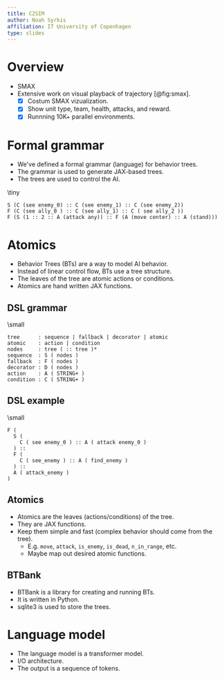 ```yaml
---
title: C2SIM
author: Noah Syrkis
affiliation: IT University of Copenhagen
type: slides
---
```


# Overview

- SMAX
- Extensive work on visual playback of trajectory [@fig:smax].
    - [x] Costum SMAX vizualization.
    - [x] Show unit type, team, health, attacks, and reward.
    - [x] Runnning 10K+ parallel environments.

# Formal grammar

- We've defined a formal grammar (language) for behavior trees.
- The grammar is used to generate JAX-based trees.
- The trees are used to control the AI.

\tiny

    S (C (see enemy_0) :: C (see enemy_1) :: C (see enemy_2))
    F (C (see ally_0 ) :: C (see ally_1) :: C ( see ally_2 ))
    F (S (1 :: 2 :: A (attack any)) :: F (A (move center) :: A (stand)))
    

# Atomics

- Behavior Trees (BTs) are a way to model AI behavior.
- Instead of linear control flow, BTs use a tree structure.
- The leaves of the tree are atomic actions or conditions.
- Atomics are hand written JAX functions.


## DSL grammar

\small
```
tree      : sequence | fallback | decorator | atomic
atomic    : action | condition
nodes     : tree ( :: tree )*
sequence  : S ( nodes )
fallback  : F ( nodes )
decorator : D ( nodes )
action    : A ( STRING+ )
condition : C ( STRING+ )
```

## DSL example

\small
```
F (
  S (
    C ( see enemy_0 ) :: A ( attack enemy_0 )
  ) ::
  F (
    C ( see_enemy ) :: A ( find_enemy )
  ) ::
  A ( attack_enemy )
)
```
    
## Atomics

- Atomics are the leaves (actions/conditions) of the tree.
- They are JAX functions.
- Keep them simple and fast (complex behavior should come from the tree).
    - E.g. `move`, `attack`, `is_enemy`, `is_dead`, `n_in_range`, etc.
    - Maybe map out desired atomic functions.

## BTBank

- BTBank is a library for creating and running BTs.
- It is written in Python.
- sqlite3 is used to store the trees.

# Language model

- The language model is a transformer model.
- I/O architecture.
- The output is a sequence of tokens.